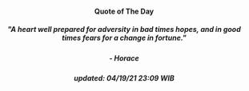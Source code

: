 <h4 align="center">Quote of The Day</h4>
<h5 align="center"><i>"A heart well prepared for adversity in bad times hopes, and in good times fears for a change in fortune."</i></h5>
<h5 align="center">- Horace</h5>


<h5 align="center"><i>updated:  04/19/21 23:09 WIB</i></h5>
